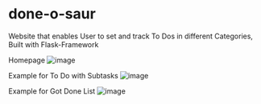 # done-o-saur
Website that enables User to set and track To Dos in different Categories, Built with Flask-Framework

Homepage
![image](https://github.com/lauraporsch/done-o-saur/assets/127047376/9037002c-20fe-490a-9d7f-92614336cb49)

Example for To Do with Subtasks
![image](https://github.com/lauraporsch/done-o-saur/assets/127047376/49825767-fc88-4a5b-a939-daf716e0449e)

Example for Got Done List
![image](https://github.com/lauraporsch/done-o-saur/assets/127047376/716c185d-3b83-4df4-8f8e-eb842861bbea)
